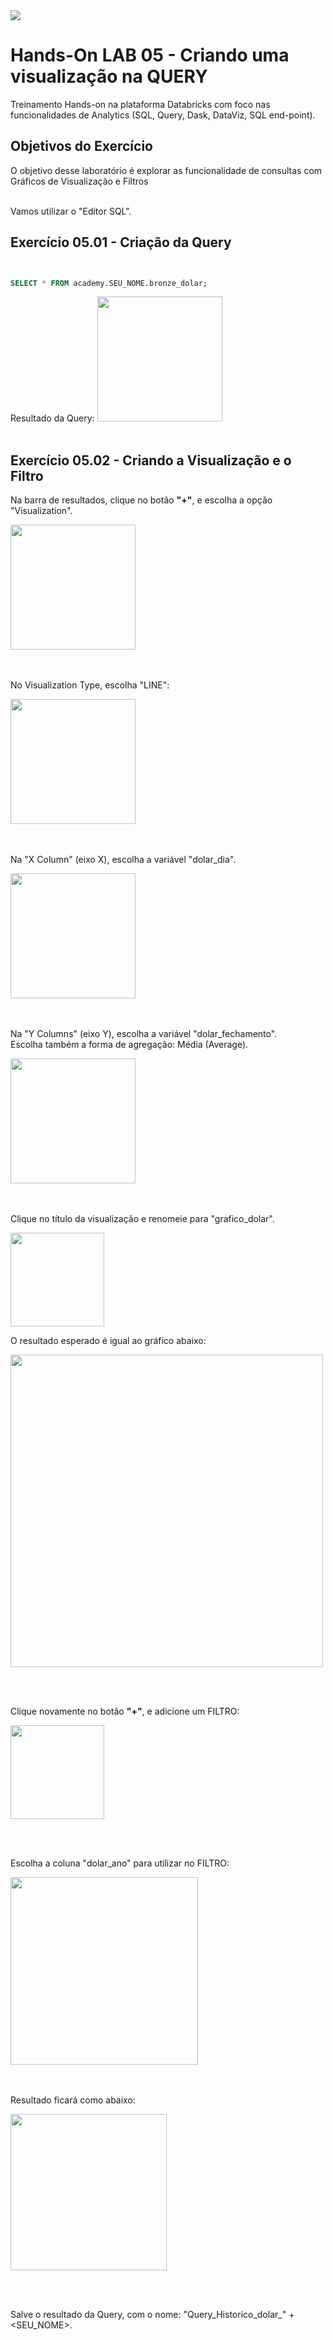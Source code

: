 <img src="https://raw.githubusercontent.com/Databricks-BR/lab_sql/main/images/header_handson_sql.png">

# Hands-On LAB 05 - Criando uma visualização na QUERY

Treinamento Hands-on na plataforma Databricks com foco nas funcionalidades de Analytics (SQL, Query, Dask, DataViz, SQL end-point).


## Objetivos do Exercício

O objetivo desse laboratório é explorar as funcionalidade de consultas com Gráficos de Visualização e Filtros</br>
</br>

Vamos utilizar o "Editor SQL".

## Exercício 05.01 - Criação da Query

``` sql


SELECT * FROM academy.SEU_NOME.bronze_dolar;


```
Resultado da Query:
<img src="https://raw.githubusercontent.com/Databricks-BR/lab_sql/main/images/lab05_01.png" style="height: 200px;">
</br></br>

## Exercício 05.02 - Criando a Visualização e o Filtro

Na barra de resultados, clique no botão **"+"**, e escolha a opção "Visualization".

<img src="https://raw.githubusercontent.com/Databricks-BR/lab_sql/main/images/lab05_02.png" style="height: 200px;">

</br></br>
No Visualization Type, escolha "LINE":

<img src="https://raw.githubusercontent.com/Databricks-BR/lab_sql/main/images/lab05_03.png" style="height: 200px;">

</br></br>
Na "X Column" (eixo X), escolha a variável  "dolar_dia".

<img src="https://raw.githubusercontent.com/Databricks-BR/lab_sql/main/images/lab05_04.png" style="height: 200px;">

</br></br>
Na "Y Columns" (eixo Y), escolha a variável  "dolar_fechamento".</br>
Escolha também a forma de agregação:  Média (Average).

<img src="https://raw.githubusercontent.com/Databricks-BR/lab_sql/main/images/lab05_05.png" style="height: 200px;">

</br></br>
Clique no título da visualização e renomeie para "grafico_dolar".

<img src="https://raw.githubusercontent.com/Databricks-BR/lab_sql/main/images/lab05_06.png" style="height: 150px;">

O resultado esperado é igual ao gráfico abaixo:

<img src="https://raw.githubusercontent.com/Databricks-BR/lab_sql/main/images/lab05_07.png" style="height: 500px;">

</br></br>

Clique novamente no botão **"+"**, e adicione um FILTRO:

<img src="https://raw.githubusercontent.com/Databricks-BR/lab_sql/main/images/lab05_09.png" style="height: 150px;">

</br></br>

Escolha a coluna "dolar_ano" para utilizar no FILTRO:

<img src="https://raw.githubusercontent.com/Databricks-BR/lab_sql/main/images/lab05_10.png" style="height: 300px;">

</br></br>
Resultado ficará como abaixo:

<img src="https://raw.githubusercontent.com/Databricks-BR/lab_sql/main/images/lab05_11.png" style="height: 250px;">

</br></br>

Salve o resultado da Query, com o nome:   "Query_Historico_dolar_" +  <SEU_NOME>.
</br></br></br>

